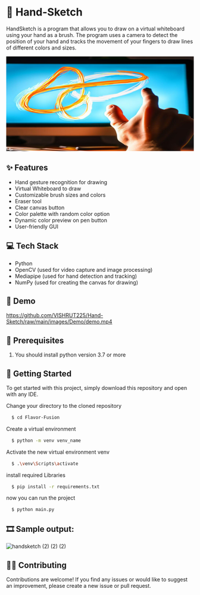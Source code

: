 # 🎨 Hand-Sketch

HandSketch is a program that allows you to draw on a virtual whiteboard using your hand as a brush. The program uses a camera to detect the position of your hand and tracks the movement of your fingers to draw lines of different colors and sizes.

![](./images/Thumbnail.png)

## ✨ Features
- Hand gesture recognition for drawing
- Virtual Whiteboard to draw
- Customizable brush sizes and colors
- Eraser tool
- Clear canvas button
- Color palette with random color option
- Dynamic color preview on pen button
- User-friendly GUI

## 💻 Tech Stack
- Python 
- OpenCV (used for video capture and image processing)
- Mediapipe (used for hand detection and tracking)
- NumPy (used for creating the canvas for drawing)

## 🔴 Demo 
https://github.com/VISHRUT225/Hand-Sketch/raw/main/images/Demo/demo.mp4

## :key: Prerequisites
1. You should install python version 3.7 or more

## 🚀 Getting Started

To get started with this project, simply download this repository and open with any IDE.

Change your directory to the cloned repository

```bash
  $ cd Flavor-Fusion
```

Create a virtual environment 
```bash
  $ python -m venv venv_name
```

Activate the new virtual environment venv
```bash
  $ .\venv\Scripts\activate
```

install required Libraries
```bash
  $ pip install -r requirements.txt
```

now you can run the project
```bash
  $ python main.py
```

## 🎞 Sample output:
![handsketch (2) (2) (2)](https://github.com/VISHRUT225/Hand-Sketch/assets/102377338/951784db-0975-4c8e-b559-67b0068f6421)

## 🤝🏻 Contributing

Contributions are welcome! If you find any issues or would like to suggest an improvement, please create a new issue or pull request.

